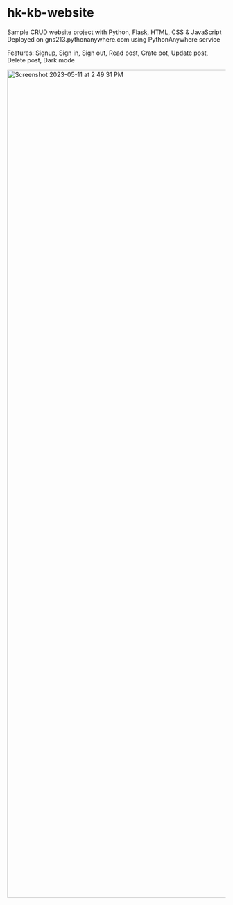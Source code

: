# hk-kb-website
Sample CRUD website project with Python, Flask, HTML, CSS & JavaScript
Deployed on gns213.pythonanywhere.com using PythonAnywhere service

Features: Signup, Sign in, Sign out, Read post, Crate pot, Update post, Delete post, Dark mode

<img width="1909" alt="Screenshot 2023-05-11 at 2 49 31 PM" src="https://github.com/hungikim/hk-kb-website/assets/62039385/0145c326-240e-4f42-9feb-6c30c6fe5ba3">
